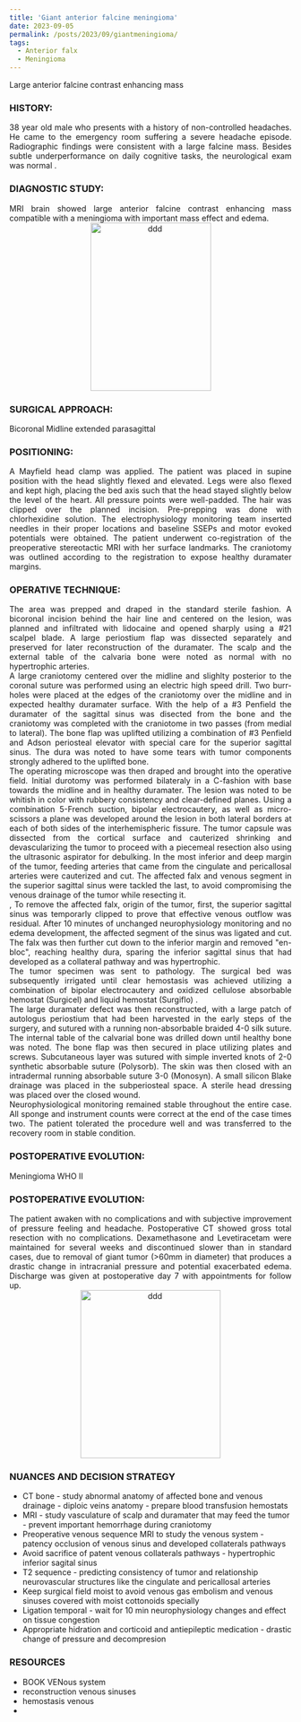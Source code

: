 ```yaml
---
title: 'Giant anterior falcine meningioma'
date: 2023-09-05
permalink: /posts/2023/09/giantmeningioma/
tags:
  - Anterior falx
  - Meningioma
---
```

Large anterior falcine contrast enhancing mass

### HISTORY: 
<div style="text-align: justify"> 38 year old male who presents with a history of non-controlled headaches. He came to the emergency room suffering a severe headache episode. Radiographic findings were consistent with a large falcine mass. Besides subtle underperformance on daily cognitive tasks, the neurological exam was normal . </div> 

### DIAGNOSTIC STUDY: 
<div style="text-align: justify"> MRI brain showed large anterior falcine contrast enhancing mass compatible with 
  a meningioma with important mass effect and edema. </div> 

<div align="center">
       <img src="https://lsainzvillalba.github.io/images/falcinemenignioma_pre.png" alt="ddd" height="300" width="215">
   </div>

### SURGICAL APPROACH:
Bicoronal Midline extended parasagittal

### POSITIONING: 
<div style="text-align: justify"> A Mayfield head clamp was applied. The patient was placed in supine position 
  with the head slightly flexed and elevated. Legs were also flexed and kept high, placing the bed axis such that the head stayed slightly below the level of the heart. All pressure points were well-padded. The hair was clipped over the planned incision. 
  Pre-prepping was done with chlorhexidine solution. The electrophysiology monitoring team inserted needles in their proper locations and 
  baseline SSEPs and motor evoked potentials were obtained. The patient underwent co-registration of the 
  preoperative stereotactic MRI with her surface landmarks. The craniotomy was outlined according to the registration to expose healthy duramater margins.</div> 

### OPERATIVE TECHNIQUE:
<div style="text-align: justify"> The area was prepped and draped in the standard sterile fashion. A bicoronal incision behind the hair line and centered on the lesion, was planned and infiltrated with lidocaine and opened sharply using a #21 scalpel blade. A large periostium flap was dissected separately and preserved for later reconstruction of the duramater. The scalp and the external table of the calvaria bone were noted as normal with no hypertrophic arteries.</div> 

<div style="text-align: justify"> A large craniotomy centered over the midline and slighlty posterior to the coronal suture was performed using an electric high speed drill. Two burr-holes were placed at the edges of the craniotomy over the midline and in expected healthy duramater surface. With the help of a  #3 Penfield the duramater of the sagittal sinus was disected from the bone and the craniotomy was completed with the craniotome in two passes (from medial to lateral). The bone flap was uplifted utilizing a combination of #3 Penfield and Adson periosteal elevator with special care for the superior sagittal sinus. The dura was noted to have some tears with tumor components strongly adhered to the uplifted bone. </div> 

<div style="text-align: justify"> The operating microscope was then draped and brought into the operative field. Initial durotomy was performed bilateraly in a C-fashion with base towards the midline and in healthy duramater. The lesion was noted to be whitish in color with rubbery consistency and clear-defined planes. Using a combination 5-French suction, bipolar electrocautery, as well as micro-scissors a plane was developed around the lesion in both lateral borders at each of both sides of the interhemispheric fissure. The tumor capsule was dissected from the cortical surface and cauterized shrinking and devascularizing the tumor to proceed with a piecemeal resection also using the ultrasonic aspirator for debulking. In the most inferior and deep margin of the tumor, feeding arteries that came from the cingulate and pericallosal arteries were cauterized and cut. The affected falx and venous segment in the superior sagittal sinus were tackled the last, to avoid compromising the venous drainage of the tumor while resecting it.  </div> 

<div style="text-align: justify"> , To remove the affected falx, origin of the tumor, first, the superior sagittal sinus was temporarly clipped to prove that effective venous outflow was residual. After 10 minutes of unchanged neurophysiology monitoring and no edema development, the affected segment of the sinus was ligated and cut. The falx was then further cut down to the inferior margin and removed "en-bloc", reaching healthy dura, sparing the inferior sagittal sinus that had developed as a collateral pathway and was hypertrophic.  </div> 

<div style="text-align: justify"> The tumor specimen was sent to pathology. The surgical bed was subsequently irrigated until clear hemostasis was achieved utilizing a combination of bipolar electrocautery and oxidized cellulose absorbable hemostat (Surgicel) and liquid hemostat (Surgiflo) . </div> 

<div style="text-align: justify"> The large duramater defect was then reconstructed, with a large patch of autologus periostium that had been harvested in the early steps of the surgery, and sutured with a running non-absorbable braided 4-0 silk suture. The internal table of the calvarial bone was drilled down until healthy bone was noted. The bone flap was then secured in place utilizing plates and screws. Subcutaneous layer was sutured with simple inverted 
  knots of 2-0 synthetic absorbable suture (Polysorb). The skin was then closed with an intradermal running absorbable suture 3-0 
  (Monosyn). A small silicon Blake drainage was placed in the subperiosteal space. A sterile head dressing was placed over the closed wound.</div> 

<div style="text-align: justify"> Neurophysiological monitoring remained stable throughout the entire case. All sponge and instrument counts were correct at the end of the case times two. The patient tolerated the procedure well and was transferred 
  to the recovery room in stable condition.</div> 

### POSTOPERATIVE EVOLUTION: 
Meningioma WHO II

### POSTOPERATIVE EVOLUTION: 
<div style="text-align: justify"> The patient awaken with no complications and with subjective improvement of pressure feeling and headache. Postoperative 
  CT showed gross total resection with no complications. Dexamethasone and Levetiracetam were maintained for several weeks and discontinued slower than in standard cases, due to removal of giant tumor (>60mm in diameter) that produces a drastic change in intracranial pressure and potential exacerbated edema. Discharge was given at postoperative day 7 with appointments for follow up. </div> 

<div align="center">
       <img src="https://lsainzvillalba.github.io/images/falcinemeningioma_post.png" alt="ddd" height="300" width="250">
   </div>

### NUANCES AND DECISION STRATEGY
- CT bone - study abnormal anatomy of affected bone and venous drainage - diploic veins anatomy - prepare blood transfusion hemostats
- MRI - study vasculature of scalp and duramater that may feed the tumor - prevent important hemorrhage during craniotomy
- Preoperative venous sequence MRI to study the venous system - patency occlusion of venous sinus and developed collaterals pathways
- Avoid sacrifice of patent venous collaterals pathways - hypertrophic inferior sagital sinus
- T2 sequence - predicting consistency of tumor and relationship neurovascular structures like the cingulate and pericallosal arteries
- Keep surgical field moist to avoid venous gas embolism and venous sinuses covered with moist cottonoids specially
- Ligation temporal - wait for 10 min neurophysiology changes and effect on tissue congestion
- Appropriate hidration and corticoid and antiepileptic medication - drastic change of pressure and decompresion

### RESOURCES
- BOOK VENous system
- reconstruction venous sinuses
- hemostasis venous
- 


